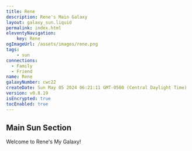 ```yaml
---
title: Rene
description: Rene's Main Galaxy
layout: galaxy_sun.liquid
permalink: index.html
eleventyNavigation:
    key: Rene
ogImageUrl: /assets/images/rene.png
tags:
    - sun
connections: 
  - Family
  - Friend
name: Rene
galaxyNumber: cwc22
createDate: Sun May 05 2024 06:21:11 GMT-0500 (Central Daylight Time)
version: v0.8.19
isEncrypted: true
tocEnabled: true
---
```


## Main Sun Section
Welcome to Rene's My Galaxy! 
